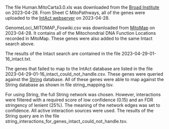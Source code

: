 The file Human.MitoCarta3.0.xls was downloaded from the [Broad Institute](https://www.broadinstitute.org/mitocarta/mitocarta30-inventory-mammalian-mitochondrial-proteins-and-pathways) on 2023-04-28. From Sheet C MitoPathways, all of the genes were uploaded to the [IntAct webserver](https://www.ebi.ac.uk/intact/home) on 2023-04-28.

GenomeLoci_MITOMAP_Foswiki.csv was downloaded from [MitoMap](https://www.mitomap.org/foswiki/bin/view/MITOMAP/GenomeLoci) on 2023-04-28.  It contains all of the Mitochondrial DNA Function Locations recorded in MitoMap. These genes were also added to the same Intact search above.

The results of the Intact search are contained in the file 2023-04-29-01-16_intact.txt.

The genes that failed to map to the IntAct database are listed in the file 2023-04-29-01-16_intact_could_not_handle.csv.  These genes were queried against the [String](https://string-db.org/) database.  All of these genes were able to map against the String database as shown in file string_mapping.tsv.

For using String, the full String network was chosen.  However, interactions were filtered with a required score of low confidence (0.15) and an FDR stringency of lenient (25%). The meaning of the network edges was set to confidence.  All active interaction sources were used.  The results of the String query are in the file string_interactions_for_genes_intact_could_not_handle.tsv.
